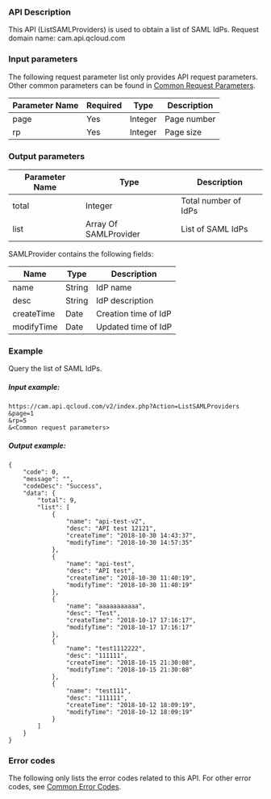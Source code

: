 ### API Description

This API (ListSAMLProviders) is used to obtain a list of SAML IdPs.
Request domain name: cam.api.qcloud.com

### Input parameters
The following request parameter list only provides API request parameters. Other common parameters can be found in [Common Request Parameters](https://intl.cloud.tencent.com/document/api/213/15692).

| Parameter Name | Required | Type | Description |
|---------|---------|---------|---------|
| page | Yes | Integer | Page number |
| rp | Yes | Integer | Page size |

### Output parameters

| Parameter Name | Type | Description |
|---------|---------|---------|
| total | Integer | Total number of IdPs |
| list | Array Of SAMLProvider | List of SAML IdPs |

SAMLProvider contains the following fields:

| Name | Type | Description |
|---------|---------|---------|
| name | String | IdP name |
| desc | String | IdP description |
| createTime | Date | Creation time of IdP |
| modifyTime | Date | Updated time of IdP |


### Example

Query the list of SAML IdPs.

##### Input example:

``` 
https://cam.api.qcloud.com/v2/index.php?Action=ListSAMLProviders
&page=1
&rp=5
&<Common request parameters>
``` 

##### Output example:

``` 
{
    "code": 0,
    "message": "",
    "codeDesc": "Success",
    "data": {
        "total": 9,
        "list": [
            {
                "name": "api-test-v2",
                "desc": "API test 12121",
                "createTime": "2018-10-30 14:43:37",
                "modifyTime": "2018-10-30 14:57:35"
            },
            {
                "name": "api-test",
                "desc": "API test",
                "createTime": "2018-10-30 11:40:19",
                "modifyTime": "2018-10-30 11:40:19"
            },
            {
                "name": "aaaaaaaaaaa",
                "desc": "Test",
                "createTime": "2018-10-17 17:16:17",
                "modifyTime": "2018-10-17 17:16:17"
            },
            {
                "name": "test1112222",
                "desc": "111111",
                "createTime": "2018-10-15 21:30:08",
                "modifyTime": "2018-10-15 21:30:08"
            },
            {
                "name": "test111",
                "desc": "111111",
                "createTime": "2018-10-12 18:09:19",
                "modifyTime": "2018-10-12 18:09:19"
            }
        ]
    }
}
``` 

### Error codes
The following only lists the error codes related to this API. For other error codes, see [Common Error Codes](https://intl.cloud.tencent.com/document/product/598/13884).


